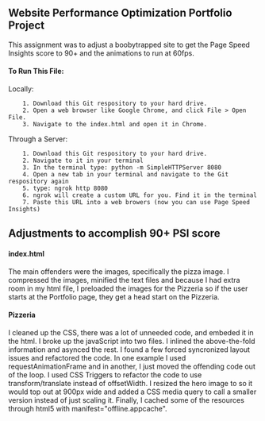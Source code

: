 ## Website Performance Optimization Portfolio Project
This assignment was to adjust a boobytrapped site to get the Page Speed Insights score to 90+ and the animations to run at 60fps.

#### To Run This File:
Locally:
```
	1. Download this Git respository to your hard drive.
	2. Open a web browser like Google Chrome, and click File > Open File.
	3. Navigate to the index.html and open it in Chrome. 
```
Through a Server: 
```
	1. Download this Git respository to your hard drive. 
	2. Navigate to it in your terminal
	3. In the terminal type: python -m SimpleHTTPServer 8080
	4. Open a new tab in your terminal and navigate to the Git respository again
	5. type: ngrok http 8080
	6. ngrok will create a custom URL for you. Find it in the terminal
	7. Paste this URL into a web browers (now you can use Page Speed Insights)
```


## Adjustments to accomplish 90+ PSI score

#### index.html
The main offenders were the images, specifically the pizza image. I compressed the images, minified the text files and because I had extra room in my html file, I preloaded the images for the Pizzeria so if the user starts at the Portfolio page, they get a head start on the Pizzeria.

#### Pizzeria
I cleaned up the CSS, there was a lot of unneeded code, and embeded it in the html. I broke up the javaScript into two files. I inlined the above-the-fold information and asynced the rest. I found a few forced syncronized layout issues and refactored the code. In one example I used requestAnimationFrame and in another, I just moved the offending code out of the loop. I used CSS Triggers to refactor the code to use transform/translate instead of offsetWidth. I resized the hero image to so it would top out at 900px wide and added a CSS media query to call a smaller version instead of just scaling it. Finally, I cached some of the resources through html5 with manifest="offline.appcache".
